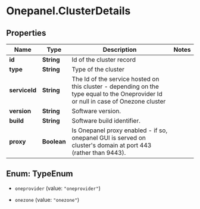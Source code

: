 # Onepanel.ClusterDetails

## Properties
Name | Type | Description | Notes
------------ | ------------- | ------------- | -------------
**id** | **String** | Id of the cluster record | 
**type** | **String** | Type of the cluster | 
**serviceId** | **String** | The Id of the service hosted on this cluster - depending on the type equal to the Oneprovider Id or null in case of Onezone cluster  | 
**version** | **String** | Software version. | 
**build** | **String** | Software build identifier. | 
**proxy** | **Boolean** | Is Onepanel proxy enabled - if so, onepanel GUI is served on cluster&#39;s domain at port 443 (rather than 9443).  | 


<a name="TypeEnum"></a>
## Enum: TypeEnum


* `oneprovider` (value: `"oneprovider"`)

* `onezone` (value: `"onezone"`)




